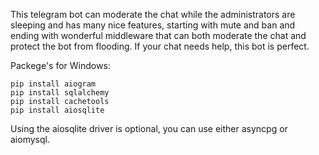 This telegram bot can moderate the chat while the administrators are sleeping and has many nice features, starting with mute and ban and ending with wonderful middleware that can both moderate the chat and protect the bot from flooding. If your chat needs help, this bot is perfect.

Packege's for Windows:
```
pip install aiogram
pip install sqlalchemy
pip install cachetools
pip install aiosqlite
```

Using the aiosqlite driver is optional, you can use either asyncpg or aiomysql.
